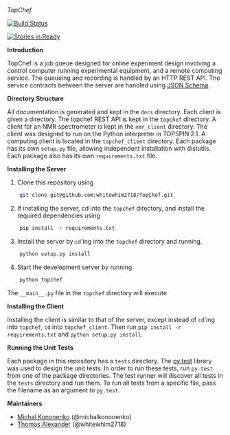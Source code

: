*TopChef*

[![Build Status](
    https://travis-ci.org/whitewhim2718/TopChef.svg?branch=master
)](https://travis-ci.org/whitewhim2718/TopChef)

[![Stories in Ready](
    https://badge.waffle.io/whitewhim2718/TopChef.png?label=ready&title=Ready
)](http://waffle.io/whitewhim2718/TopChef)

**Introduction**

TopChef is a job queue designed for online experiment design involving a
control computer running experimental equipment, and a remote computing
service. The queueing and recording is handled by an HTTP REST API. The
service contracts between the server are handled using 
[JSON Schema](http://json-schema.org/).

**Directory Structure**

All documentation is generated and kept in the ``docs`` directory. Each 
client is given a directory. The topchef REST API is kept in the ``topchef``
directory. A client for an NMR spectrometer is kept in the ``nmr_client``
directory. The client was designed to run on the Python interpreter in 
TOPSPIN 2.1. A computing client is located in the ``topchef_client``
directory. Each package has its own ``setup.py`` file, allowing independent
installation with distutils. Each package also has its own ``requirements.txt``
file. 

**Installing the Server**

1. Clone this repository using

```bash
    git clone git@github.com:whitewhim2718/TopChef.git
```

2. If installing the server, cd into the ``topchef`` directory, and install
   the required dependencies using

```bash
    pip install -r requirements.txt
```

3. Install the server by ``cd``'ing into the ``topchef`` directory and
    running.

```bash
    python setup.py install
```

4. Start the development server by running
```bash
    python topchef
```
   The ``__main__.py`` file in the ``topchef`` directory will execute

**Installing the Client**

Installing the client is similar to that of the server, except instead of
``cd``'ing into ``topchef``, ``cd`` into ``topchef_client``. Then run 
``pip install -r requirements.txt`` and ``python setup.py install``.

**Running the Unit Tests**

Each package in this repository has a ``tests`` directory. The 
[py.test](http://doc.pytest.org/en/latest/) library was used to design the
unit tests. In order to run these tests, run ``py.test`` from one of the 
package directories. The test runner will discover all tests in the ``tests``
directory and run them. To run all tests from a specific file, pass the
filename as an argument to ``py.test``.

**Maintainers**

* [Michal Kononenko](https://github.com/MichalKononenko) (@michalkononenko)
* [Thomas Alexander](https://github.com/whitewhim2718) (@whitewhim2718)
 
